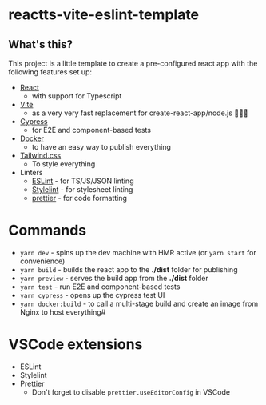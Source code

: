 # reactts-vite-eslint-template

## What's this?

This project is a little template to create a pre-configured react app with the following features set up:

-   [React](https://reactjs.org/)
    -   with support for Typescript
-   [Vite](https://vitejs.dev/)
    -   as a very very fast replacement for create-react-app/node.js 🚀🚀🚀
-   [Cypress](https://www.cypress.io/)
    -   for E2E and component-based tests
-   [Docker](https://www.docker.com/)
    -   to have an easy way to publish everything
-   [Tailwind.css](https://tailwindcss.com/)
    -   To style everything
-   Linters
    -   [ESLint](https://eslint.org/) - for TS/JS/JSON linting
    -   [Stylelint](https://stylelint.io/) - for stylesheet linting
    -   [prettier](https://prettier.io/) - for code formatting

# Commands

-   `yarn dev` - spins up the dev machine with HMR active (or `yarn start` for convenience)
-   `yarn build` - builds the react app to the **./dist** folder for publishing
-   `yarn preview` - serves the build app from the **./dist** folder
-   `yarn test` - run E2E and component-based tests
-   `yarn cypress` - opens up the cypress test UI
-   `yarn docker:build` - to call a multi-stage build and create an image from Nginx to host everything#

# VSCode extensions

-   ESLint
-   Stylelint
-   Prettier
    -   Don't forget to disable `prettier.useEditorConfig` in VSCode
